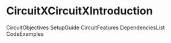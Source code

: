 # CircuitXCircuitXIntroduction
CircuitObjectives
SetupGuide
CircuitFeatures
DependenciesList
CodeExamples
